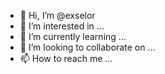 - 👋 Hi, I’m @exselor
- 👀 I’m interested in ...
- 🌱 I’m currently learning ...
- 💞️ I’m looking to collaborate on ...
- 📫 How to reach me ...

<!---
exselor/exselor is a ✨ special ✨ repository because its `README.md` (this file) appears on your GitHub profile.
You can click the Preview link to take a look at your changes.
--->
